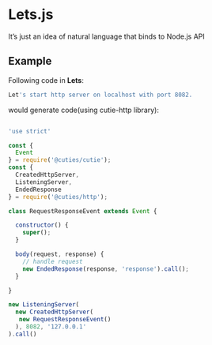 # Lets.js
It’s just an idea of natural language that binds to Node.js API

## Example 

Following code in **Lets**:

```bash
Let's start http server on localhost with port 8082.
```

would generate code(using cutie-http library):

```js

'use strict'

const {
  Event
} = require('@cuties/cutie');
const {
  CreatedHttpServer,
  ListeningServer,
  EndedResponse
} = require('@cuties/http');

class RequestResponseEvent extends Event {

  constructor() {
    super();
  }

  body(request, response) {
    // handle request
    new EndedResponse(response, 'response').call();
  }

}

new ListeningServer(
  new CreatedHttpServer(
   new RequestResponseEvent()
  ), 8082, '127.0.0.1'
).call()

```
